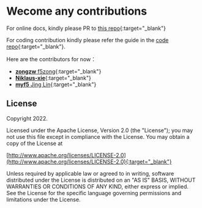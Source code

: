 # Wecome any contributions

For online docs, kindly please PR to [this repo](https://github.com/f5se/bigip-gatewayapi-docs){:target="_blank"}

For coding contribution kindly please refer the guide in the [code repo](https://github.com/f5devcentral/bigip-kubernetes-gateway){:target="_blank"}.



Here are the contributors for now：

- [**zongzw** f5zong](https://github.com/zongzw){:target="_blank"}
- [**Niklaus-xie**](https://github.com/Niklaus-xie){:target="_blank"}
- [**myf5** Jing Lin](https://github.com/myf5){:target="_blank"}

## License

Copyright 2022.

Licensed under the Apache License, Version 2.0 (the "License");
you may not use this file except in compliance with the License.
You may obtain a copy of the License at

[http://www.apache.org/licenses/LICENSE-2.0](http://www.apache.org/licenses/LICENSE-2.0){:target="_blank"}

Unless required by applicable law or agreed to in writing, software
distributed under the License is distributed on an "AS IS" BASIS,
WITHOUT WARRANTIES OR CONDITIONS OF ANY KIND, either express or implied.
See the License for the specific language governing permissions and
limitations under the License.
